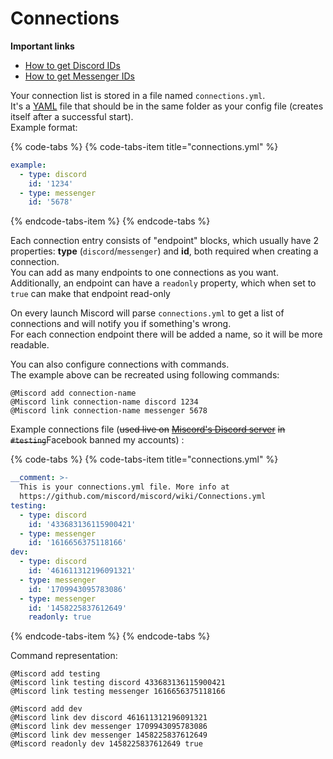 # Connections

**Important links**

* [How to get Discord IDs](https://support.discordapp.com/hc/en-us/articles/206346498-Where-can-I-find-my-User-Server-Message-ID-)
* [How to get Messenger IDs](../faq.md#where-to-find-thread-id)

Your connection list is stored in a file named `connections.yml`.   
It's a [YAML](https://en.wikipedia.org/wiki/YAML) file that should be in the same folder as your config file \(creates itself after a successful start\).  
Example format:

{% code-tabs %}
{% code-tabs-item title="connections.yml" %}
```yaml
example:
  - type: discord
    id: '1234'
  - type: messenger
    id: '5678'
```
{% endcode-tabs-item %}
{% endcode-tabs %}

Each connection entry consists of "endpoint" blocks, which usually have 2 properties: **type** \(`discord`/`messenger`\) and **id**, both required when creating a connection.  
You can add as many endpoints to one connections as you want.  
Additionally, an endpoint can have a `readonly` property, which when set to `true` can make that endpoint read-only

On every launch Miscord will parse `connections.yml` to get a list of connections and will notify you if something's wrong.  
For each connection endpoint there will be added a name, so it will be more readable.

You can also configure connections with commands.  
The example above can be recreated using following commands:

```text
@Miscord add connection-name
@Miscord link connection-name discord 1234
@Miscord link connection-name messenger 5678
```

Example connections file \(~~used live on~~ [~~Miscord's Discord server~~](https://discord.gg/DkmTvVz) ~~in `#testing`~~Facebook banned my accounts\) :

{% code-tabs %}
{% code-tabs-item title="connections.yml" %}
```yaml
__comment: >-
  This is your connections.yml file. More info at
  https://github.com/miscord/miscord/wiki/Connections.yml
testing:
  - type: discord
    id: '433683136115900421'
  - type: messenger
    id: '1616656375118166'
dev:
  - type: discord
    id: '461611312196091321'
  - type: messenger
    id: '1709943095783086'
  - type: messenger
    id: '1458225837612649'
    readonly: true
```
{% endcode-tabs-item %}
{% endcode-tabs %}

Command representation:

```text
@Miscord add testing
@Miscord link testing discord 433683136115900421
@Miscord link testing messenger 1616656375118166
```

```text
@Miscord add dev
@Miscord link dev discord 461611312196091321
@Miscord link dev messenger 1709943095783086
@Miscord link dev messenger 1458225837612649
@Miscord readonly dev 1458225837612649 true
```

